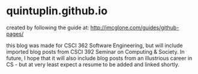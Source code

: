 # quintuplin.github.io

created by following the guide at: http://jmcglone.com/guides/github-pages/

this blog was made for CSCI 362 Software Engineering, but will include imported blog posts from CSCI 392 Seminar on Computing & Society. In future, I hope that it will also include blog posts from an illustrious career in CS - but at very least expect a resume to be added and linked shortly.
